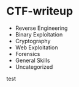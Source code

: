 # CTF-writeup
* Reverse Engineering
* Binary Exploitation
* Cryptography
* Web Exploitation
* Forensics 
* General Skills
* Uncategorized

test
